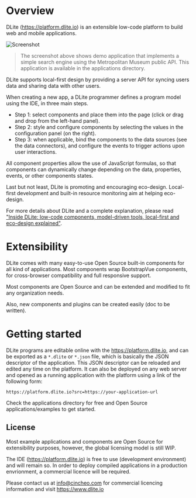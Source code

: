 
# Overview

DLite (https://platform.dlite.io) is an extensible low-code platform to build web and mobile applications.

![Screenshot](https://github.com/cincheo/dlite/blob/main/src/assets/www/screenshot-met.png)

> The screenshot above shows demo application that implements a simple search engine using the Metropolitan Museum public API. This application is available in the applications directory.

DLite supports local-first design by providing a server API for syncing users data and sharing data with other users. 

When creating a new app, a DLite programmer defines a program model using the IDE, in three main steps. 

- Step 1: select components and place them into the page (click or drag and drop from the left-hand panel).  
- Step 2: style and configure components by selecting the values in the configuration panel (on the right). 
- Step 3: when applicable, bind the components to the data sources (see the data connectors), and configure the events to 
trigger actions upon user interactions.

All component properties allow the use of JavaScript formulas, so that components can dynamically change depending on 
the data, properties, events, or other components states. 

Last but not least, DLite is promoting and encouraging eco-design. Local-first development and built-in resource 
monitoring aim at helping eco-design. 

For more details about DLite and a complete explanation, please read ["Inside DLite: low-code components, model-driven tools, local-first and eco-design explained"](https://cincheo.com/2022/04/16/inside-dlite-low-code-components-model-driven-tools-local-first-and-eco-design-explained/).

# Extensibility

DLite comes with many easy-to-use Open Source built-in components for all kind of applications. Most components wrap BootstrapVue 
components, for cross-browser compatibility and full responsive support.

Most components are Open Source and can be extended and modified to fit any organization needs.

Also, new components and plugins can be created easily (doc to be written).

# Getting started

DLite programs are editable online with the https://platform.dlite.io, and can be exported as a ``*.dlite`` or ``*.json`` file,
which is basically the JSON descriptor of the application. This JSON descriptor can be reloaded and edited any time on 
the platform. It can also be deployed on any web server and opened as a running application with the platform using 
a link of the following form:

`` https://platform.dlite.io?src=https://your-application-url ``

Check the applications directory for free and Open Source applications/examples to get started.

## License

Most example applications and components are Open Source for extensibility purposes, however, the global licensing model is still WIP.

The IDE (https://platform.dlite.io) is free to use (development environment) and will remain so. In order to deploy compiled applications in a production envrionment, a commercial licence will be required.

Please contact us at info@cincheo.com for commercial licencing information and visit https://www.dlite.io
